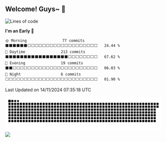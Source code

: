 ## Welcome! Guys~ 👋

<!--
**kimbleex/kimbleex** is a ✨ _special_ ✨ repository because its `README.md` (this file) appears on your GitHub profile.

Here are some ideas to get you started:

- 🔭 I’m currently working on ...
- 🌱 I’m currently learning ...
- 👯 I’m looking to collaborate on ...
- 🤔 I’m looking for help with ...
- 💬 Ask me about ...
- 📫 How to reach me: ...
- 😄 Pronouns: ...
- ⚡ Fun fact: ...
-->

<!-- ![亮色](https://raw.githubusercontent.com/kimbleex/kimbleex/output/github-contribution-grid-snake.svg) -->

<!--START_SECTION:waka-->
![Lines of code](https://img.shields.io/badge/From%20Hello%20World%20I%27ve%20Written-641.4%20thousand%20lines%20of%20code-blue)

**I'm an Early 🐤** 

```text
🌞 Morning                77 commits          ⬛⬛⬛⬛⬛⬛⬜⬜⬜⬜⬜⬜⬜⬜⬜⬜⬜⬜⬜⬜⬜⬜⬜⬜⬜   24.44 % 
🌆 Daytime                213 commits         ⬛⬛⬛⬛⬛⬛⬛⬛⬛⬛⬛⬛⬛⬛⬛⬛⬛⬜⬜⬜⬜⬜⬜⬜⬜   67.62 % 
🌃 Evening                19 commits          ⬛⬛⬜⬜⬜⬜⬜⬜⬜⬜⬜⬜⬜⬜⬜⬜⬜⬜⬜⬜⬜⬜⬜⬜⬜   06.03 % 
🌙 Night                  6 commits           ⬜⬜⬜⬜⬜⬜⬜⬜⬜⬜⬜⬜⬜⬜⬜⬜⬜⬜⬜⬜⬜⬜⬜⬜⬜   01.90 % 
```



 Last Updated on 14/11/2024 07:35:18 UTC
<!--END_SECTION:waka-->
![暗色](https://raw.githubusercontent.com/kimbleex/kimbleex/output/github-contribution-grid-snake-dark.svg)
![](https://github-readme-stats.vercel.app/api/wakatime?username=@kimbleex&layout=compact&hide_border=true&theme=transparent)

